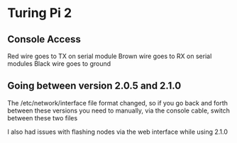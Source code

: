 # Turing Pi 2

## Console Access

Red wire goes to TX on serial module
Brown wire goes to RX on serial modules
Black wire goes to ground

## Going between version 2.0.5 and 2.1.0

The /etc/network/interface file format changed, so if you go back and forth between these versions you need to manually, via the console cable, switch between these two files

I also had issues with flashing nodes via the web interface while using 2.1.0
